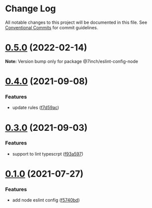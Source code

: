 # Change Log

All notable changes to this project will be documented in this file.
See [Conventional Commits](https://conventionalcommits.org) for commit guidelines.

# [0.5.0](https://github.com/lwy1010/eslint-config/compare/v0.4.0...v0.5.0) (2022-02-14)

**Note:** Version bump only for package @7inch/eslint-config-node





# [0.4.0](https://github.com/lwy1010/eslint-config/compare/v0.3.0...v0.4.0) (2021-09-08)


### Features

* update rules ([f7d59ac](https://github.com/lwy1010/eslint-config/commit/f7d59acb82d9f8562b0d4ec84905ac680dcb89b2))





# [0.3.0](https://github.com/lwy1010/eslint-config/compare/v0.1.0...v0.3.0) (2021-09-03)


### Features

* support to lint typescrpt ([f93a597](https://github.com/lwy1010/eslint-config/commit/f93a597126ff7e6561fb4fd5a5645dbcc3d26a1b))





# [0.1.0](https://github.com/7inch/eslint-config/compare/v0.0.2...v0.1.0) (2021-07-27)


### Features

* add node eslint config ([f5740bd](https://github.com/7inch/eslint-config/commit/f5740bd1023b7ac325ed394126e666f3e4ee96a0))
